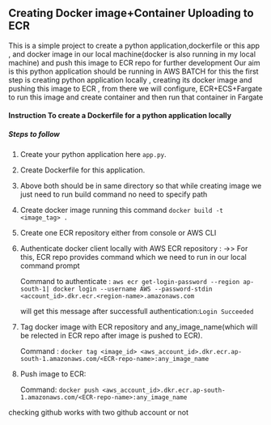## Creating Docker image+Container Uploading to ECR
This is a simple project to create a python application,dockerfile or this app , and docker image in our local machine(docker is also running in my local machine) and push this image to ECR repo for further development 
Our aim is this python application should be running in AWS BATCH for this the first step is creating python application locally , creating its docker image and pushing this image to ECR , from there we will configure, ECR+ECS+Fargate to run this image and create container and then run that container in Fargate

#### Instruction To create a Dockerfile for a python application locally
##### Steps to follow

1. Create your python application here `app.py`.
2. Create Dockerfile for this application.
3. Above both should be in same directory so that while creating image we just need to run build command no need to specify path 
4. Create docker image running this command `docker build -t <image_tag> .`
5. Create one ECR repository either from console or AWS CLI
6. Authenticate docker client locally with AWS ECR repository : ->> 
   For this, ECR repo provides command which we need to run in our local command prompt

     Command to authenticate : `aws ecr get-login-password --region ap-south-1| docker login --username AWS --password-stdin <account_id>.dkr.ecr.<region-name>.amazonaws.com`

     will get this message after successfull authentication:`Login Succeeded`
7. Tag docker image with ECR repository and any_image_name(which will be relected in ECR repo after image is pushed to ECR).

     Command : `docker tag <image_id> <aws_account_id>.dkr.ecr.ap-south-1.amazonaws.com/<ECR-repo-name>:any_image_name`
8. Push image to ECR:

     Command: `docker push <aws_account_id>.dkr.ecr.ap-south-1.amazonaws.com/<ECR-repo-name>:any_image_name` 

checking github works with two github account or not 
